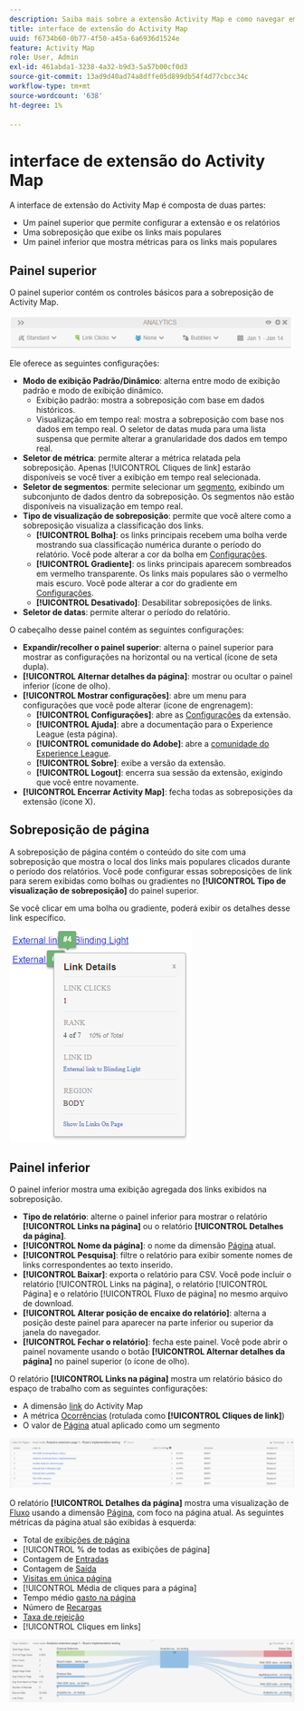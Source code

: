 ```yaml
---
description: Saiba mais sobre a extensão Activity Map e como navegar em sua interface.
title: interface de extensão do Activity Map
uuid: f6734b60-0b77-4f50-a45a-6a6936d1524e
feature: Activity Map
role: User, Admin
exl-id: 461abda1-3238-4a32-b9d3-5a57b00cf0d3
source-git-commit: 13ad9d40ad74a8dffe05d899db54f4d77cbcc34c
workflow-type: tm+mt
source-wordcount: '638'
ht-degree: 1%

---
```


# interface de extensão do Activity Map

A interface de extensão do Activity Map é composta de duas partes:

* Um painel superior que permite configurar a extensão e os relatórios
* Uma sobreposição que exibe os links mais populares
* Um painel inferior que mostra métricas para os links mais populares

## Painel superior

O painel superior contém os controles básicos para a sobreposição de Activity Map.

![Sobreposição](../assets/overlay.png)

Ele oferece as seguintes configurações:

* **Modo de exibição Padrão/Dinâmico**: alterna entre modo de exibição padrão e modo de exibição dinâmico.
   * Exibição padrão: mostra a sobreposição com base em dados históricos.
   * Visualização em tempo real: mostra a sobreposição com base nos dados em tempo real. O seletor de datas muda para uma lista suspensa que permite alterar a granularidade dos dados em tempo real.
* **Seletor de métrica**: permite alterar a métrica relatada pela sobreposição. Apenas [!UICONTROL Cliques de link] estarão disponíveis se você tiver a exibição em tempo real selecionada.
* **Seletor de segmentos**: permite selecionar um [segmento](/help/components/segmentation/seg-overview.md), exibindo um subconjunto de dados dentro da sobreposição. Os segmentos não estão disponíveis na visualização em tempo real.
* **Tipo de visualização de sobreposição**: permite que você altere como a sobreposição visualiza a classificação dos links.
   * **[!UICONTROL Bolha]**: os links principais recebem uma bolha verde mostrando sua classificação numérica durante o período do relatório. Você pode alterar a cor da bolha em [Configurações](settings.md).
   * **[!UICONTROL Gradiente]**: os links principais aparecem sombreados em vermelho transparente. Os links mais populares são o vermelho mais escuro. Você pode alterar a cor do gradiente em [Configurações](settings.md).
   * **[!UICONTROL Desativado]**: Desabilitar sobreposições de links.
* **Seletor de datas**: permite alterar o período do relatório.

O cabeçalho desse painel contém as seguintes configurações:

* **Expandir/recolher o painel superior**: alterna o painel superior para mostrar as configurações na horizontal ou na vertical (ícone de seta dupla).
* **[!UICONTROL Alternar detalhes da página]**: mostrar ou ocultar o painel inferior (ícone de olho).
* **[!UICONTROL Mostrar configurações]**: abre um menu para configurações que você pode alterar (ícone de engrenagem):
   * **[!UICONTROL Configurações]**: abre as [Configurações](settings.md) da extensão.
   * **[!UICONTROL Ajuda]**: abre a documentação para o Experience League (esta página).
   * **[!UICONTROL comunidade do Adobe]**: abre a [comunidade do Experience League](https://experienceleaguecommunities.adobe.com/?profile.language=pt).
   * **[!UICONTROL Sobre]**: exibe a versão da extensão.
   * **[!UICONTROL Logout]**: encerra sua sessão da extensão, exigindo que você entre novamente.
* **[!UICONTROL Encerrar Activity Map]**: fecha todas as sobreposições da extensão (ícone X).

## Sobreposição de página

A sobreposição de página contém o conteúdo do site com uma sobreposição que mostra o local dos links mais populares clicados durante o período dos relatórios. Você pode configurar essas sobreposições de link para serem exibidas como bolhas ou gradientes no **[!UICONTROL Tipo de visualização de sobreposição]** do painel superior.

Se você clicar em uma bolha ou gradiente, poderá exibir os detalhes desse link específico.

![Bolha de link](../assets/link-bubble.png)

## Painel inferior

O painel inferior mostra uma exibição agregada dos links exibidos na sobreposição.

* **Tipo de relatório**: alterne o painel inferior para mostrar o relatório **[!UICONTROL Links na página]** ou o relatório **[!UICONTROL Detalhes da página]**.
* **[!UICONTROL Nome da página]**: o nome da dimensão [Página](/help/components/dimensions/page.md) atual.
* **[!UICONTROL Pesquisa]**: filtre o relatório para exibir somente nomes de links correspondentes ao texto inserido.
* **[!UICONTROL Baixar]**: exporta o relatório para CSV. Você pode incluir o relatório [!UICONTROL Links na página], o relatório [!UICONTROL Página] e o relatório [!UICONTROL Fluxo de página] no mesmo arquivo de download.
* **[!UICONTROL Alterar posição de encaixe do relatório]**: alterna a posição deste painel para aparecer na parte inferior ou superior da janela do navegador.
* **[!UICONTROL Fechar o relatório]**: fecha este painel. Você pode abrir o painel novamente usando o botão **[!UICONTROL Alternar detalhes da página]** no painel superior (o ícone de olho).

O relatório **[!UICONTROL Links na página]** mostra um relatório básico do espaço de trabalho com as seguintes configurações:

* A dimensão [link](/help/components/dimensions/activity-map-link.md) do Activity Map
* A métrica [Ocorrências](/help/components/metrics/occurrences.md) (rotulada como **[!UICONTROL Cliques de link]**)
* O valor de [Página](/help/components/dimensions/page.md) atual aplicado como um segmento

![Links no painel da página](../assets/links-on-page.png)

O relatório **[!UICONTROL Detalhes da página]** mostra uma visualização de [Fluxo](/help/analyze/analysis-workspace/visualizations/c-flow/flow.md) usando a dimensão [Página](/help/components/dimensions/page.md), com foco na página atual. As seguintes métricas da página atual são exibidas à esquerda:

* Total de [exibições de página](/help/components/metrics/page-views.md)
* [!UICONTROL % de todas as exibições de página]
* Contagem de [Entradas](/help/components/metrics/entries.md)
* Contagem de [Saída](/help/components/metrics/exits.md)
* [Visitas em única página](/help/components/metrics/single-page-visits.md)
* [!UICONTROL Média de cliques para a página]
* Tempo médio [gasto na página](/help/components/metrics/time-spent.md)
* Número de [Recargas](/help/components/metrics/reloads.md)
* [Taxa de rejeição](/help/components/metrics/bounce-rate.md)
* [!UICONTROL Cliques em links]

![Detalhes da página](../assets/page-details.png)
